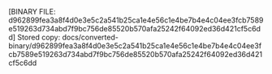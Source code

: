 [BINARY FILE: d962899fea3a8f4d0e3e5c2a541b25ca1e4e56c1e4be7b4e4c04ee3fcb7589e519263d734abd7f9bc756de85520b570afa25242f64092ed36d421cf5c6dd]
Stored copy: docs/converted-binary/d962899fea3a8f4d0e3e5c2a541b25ca1e4e56c1e4be7b4e4c04ee3fcb7589e519263d734abd7f9bc756de85520b570afa25242f64092ed36d421cf5c6dd
